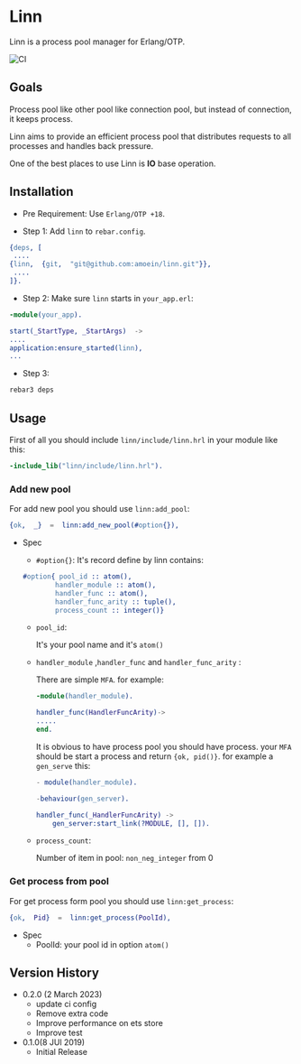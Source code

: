 # Linn

Linn is a process pool manager for Erlang/OTP.

![CI](https://github.com/amoein/linn/actions/workflows/ci.yaml/badge.svg)

## Goals

Process pool like other pool like connection pool, but instead of connection, it keeps process.

Linn aims to provide an efficient process pool that distributes requests to all processes and handles back pressure.

One of the best places to use Linn is **IO** base operation.

## Installation

- Pre Requirement:
  Use `Erlang/OTP +18`.

- Step 1:
  Add `linn` to `rebar.config`.

```erlang
{deps, [
 ....
{linn,  {git,  "git@github.com:amoein/linn.git"}},
 ....
]}.
```

- Step 2:
  Make sure `linn` starts in `your_app.erl`:

```erlang
-module(your_app).

start(_StartType, _StartArgs)  ->
....
application:ensure_started(linn),
...
```

- Step 3:

```bash
rebar3 deps
```

## Usage

First of all you should include `linn/include/linn.hrl` in your module like this:

```erlang
-include_lib("linn/include/linn.hrl").
```

### Add new pool

For add new pool you should use `linn:add_pool`:

```erlang
{ok,  _}  =  linn:add_new_pool(#option{}),
```

- Spec

  - `#option{}`:
    It's record define by linn contains:

  ```erlang
  #option{ pool_id :: atom(),
          handler_module :: atom(),
          handler_func :: atom(),
          handler_func_arity :: tuple(),
          process_count :: integer()}
  ```

  - `pool_id`:

    It's your pool name and it's `atom()`

  - `handler_module` ,`handler_func` and `handler_func_arity` :

    There are simple `MFA`. for example:

    ```erlang
    -module(handler_module).

    handler_func(HandlerFuncArity)->
    .....
    end.
    ```

    It is obvious to have process pool you should have process.
    your `MFA` should be start a process and return `{ok, pid()}`.
    for example a `gen_serve` this:

    ```erlang
    - module(handler_module).

    -behaviour(gen_server).

    handler_func(_HandlerFuncArity) ->
        gen_server:start_link(?MODULE, [], []).
    ```

  - `process_count`:

    Number of item in pool: `non_neg_integer` from 0

### Get process from pool

For get process form pool you should use `linn:get_process`:

```erlang
{ok,  Pid}  =  linn:get_process(PoolId),
```

- Spec
  - PoolId: your pool id in option `atom()`

## Version History

- 0.2.0 (2 March 2023)
  - update ci config
  - Remove extra code
  - Improve performance on ets store
  - Improve test
- 0.1.0(8 JUl 2019)
  - Initial Release
